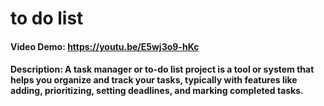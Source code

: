 # to do list
 #### Video Demo:  https://youtu.be/E5wj3o9-hKc
   #### Description:   A task manager or to-do list project is a tool or system that helps you organize and track your tasks, typically with features like adding, prioritizing, setting deadlines, and marking completed tasks. 
